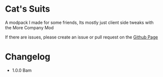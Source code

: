 # Cat's Suits
A modpack I made for some friends, Its mostly just client side tweaks with the More Company Mod

If there are issues, please create an issue or pull request on the [Github Page](https://github.com/JustCat80/CatsSuits)

# Changelog
- 1.0.0
    Bam